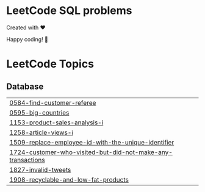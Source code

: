 # LeetCode SQL problems


Created with :heart:


 Happy coding! 🚀

<!---LeetCode Topics Start-->
# LeetCode Topics
## Database
|  |
| ------- |
| [0584-find-customer-referee](https://github.com/Danyal-Rana/SQL_50/tree/master/0584-find-customer-referee) |
| [0595-big-countries](https://github.com/Danyal-Rana/SQL_50/tree/master/0595-big-countries) |
| [1153-product-sales-analysis-i](https://github.com/Danyal-Rana/SQL_50/tree/master/1153-product-sales-analysis-i) |
| [1258-article-views-i](https://github.com/Danyal-Rana/SQL_50/tree/master/1258-article-views-i) |
| [1509-replace-employee-id-with-the-unique-identifier](https://github.com/Danyal-Rana/SQL_50/tree/master/1509-replace-employee-id-with-the-unique-identifier) |
| [1724-customer-who-visited-but-did-not-make-any-transactions](https://github.com/Danyal-Rana/SQL_50/tree/master/1724-customer-who-visited-but-did-not-make-any-transactions) |
| [1827-invalid-tweets](https://github.com/Danyal-Rana/SQL_50/tree/master/1827-invalid-tweets) |
| [1908-recyclable-and-low-fat-products](https://github.com/Danyal-Rana/SQL_50/tree/master/1908-recyclable-and-low-fat-products) |
<!---LeetCode Topics End-->